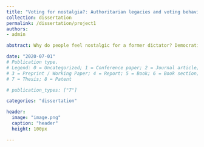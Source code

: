 ```yaml
---
title: "Voting for nostalgia?: Authoritarian legacies and voting behavior in post-authoritarian democracies."
collection: dissertation
permalink: /dissertation/project1
authors: 
- admin

abstract: Why do people feel nostalgic for a former dictator? Democratic rule has been the modal political system since the Third Wave of democratization, but the legacies of authoritarian rule and nostalgia for dictators still drive political behavior in many Third Wave democracies. Politicians often evoke the achievements of a former autocrat and parrot political rhetoric from the old regime. Voters respond with more positive sentiment towards the former dictator, romanticizing the authoritarian past, and casting votes for the successors of the dictator in the hope of restoring the authoritarian prosperity. the theoretical argument starts with understanding authoritarian nostalgia as consisting of two distinct but related features: authoritarian nostalgia as a *coping mechanism* and a *value orientation*.  Those individuals feeling insecurity or sharing a psychological orientation toward authoritarianism under the new liberal regime may romanticize economic and social order from the past and construct strong attachment to an authoritarian past. Longing for the authoritarian past can function as a remedy for a lack of satisfaction with the new democratic regime and help construct a social identity that embraces core values from the authoritarian period. This dissertation project seeks to establish a yet unexamined concept of authoritarian nostalgia and explain political attitudes, asymmetric political bias, and voting behavior in post-authoritarian democracies.

date: "2020-07-01"
# Publication type.
# Legend: 0 = Uncategorized; 1 = Conference paper; 2 = Journal article;
# 3 = Preprint / Working Paper; 4 = Report; 5 = Book; 6 = Book section;
# 7 = Thesis; 8 = Patent

# publication_types: ["7"]

categories: "dissertation"

header:
  image: "image.png"
  caption: "header"
  height: 100px

---
```

